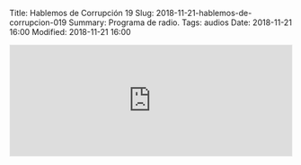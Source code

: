 Title: Hablemos de Corrupción 19
Slug: 2018-11-21-hablemos-de-corrupcion-019
Summary: Programa de radio.
Tags: audios
Date: 2018-11-21 16:00
Modified: 2018-11-21 16:00


<iframe id='audio_35804220' frameborder='0' allowfullscreen='' scrolling='no' height='200' style='border:1px solid #EEE; box-sizing:border-box; width:100%;' src="https://mx.ivoox.com/es/player_ej_35804220_4_1.html?c1=ff6600"></iframe>
